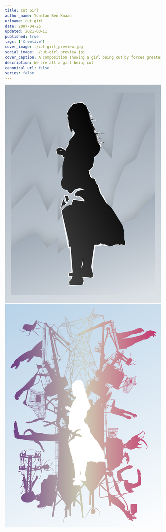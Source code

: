 ```yaml
---
title: Cut Girl
author_name: Yonatan Ben Knaan
urlname: cut-girl
date: 2007-04-25
updated: 2021-03-11
published: true
tags: ['Creative']
cover_image: ./cut-girl_preview.jpg
social_image: ./cut-girl_preview.jpg
cover_caption: A composition showing a girl being cut by forces greater then us
description: We are all a girl being cut
canonical_url: false
series: false
---
```


![A girl being cut by a grey wind](./cut-girl_GreyWind.jpg)
![A girl being cut by the shopping hands of the electric cockroach](./cut-girl_ShoppingHandsOfTheElectricCockroach.svg)